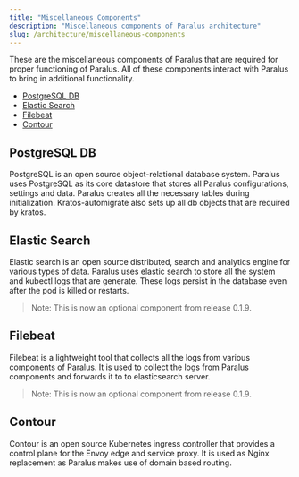 ```yaml
---
title: "Miscellaneous Components"
description: "Miscellaneous components of Paralus architecture"
slug: /architecture/miscellaneous-components
---
```

These are the miscellaneous components of Paralus that are required for proper functioning of Paralus. All of these components interact with Paralus to bring in additional functionality.

- [PostgreSQL DB](#postgresql-db)
- [Elastic Search](#elastic-search)
- [Filebeat](#filebeat)
- [Contour](#contour)

## PostgreSQL DB

PostgreSQL is an open source object-relational database system. Paralus uses PostgreSQL as its core datastore that stores all Paralus configurations, settings and data. Paralus creates all the necessary tables during initialization. Kratos-automigrate also sets up all db objects that are required by kratos.

## Elastic Search

Elastic search is an open source distributed, search and analytics engine for various types of data. Paralus uses elastic search to store all the system and kubectl logs that are generate. These logs persist in the database even after the pod is killed or restarts.

> Note: This is now an optional component from release 0.1.9.

## Filebeat

Filebeat is a lightweight tool that collects all the logs from various components of Paralus. It is used to collect the logs from Paralus components and forwards it to to elasticsearch server.

> Note: This is now an optional component from release 0.1.9.

## Contour

Contour is an open source Kubernetes ingress controller that provides a control plane for the Envoy edge and service proxy. It is used as Nginx replacement as Paralus makes use of domain based routing.
